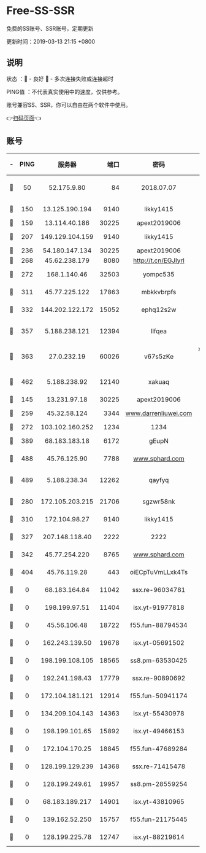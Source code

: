 # Free-SS-SSR

免费的SS账号、SSR账号，定期更新

更新时间：2019-03-13 21:15 +0800

## 说明

状态     ：🙂 - 良好 🙁 - 多次连接失败或连接超时

PING值   ：不代表真实使用中的速度，仅供参考。

账号兼容SS、SSR，你可以自由在两个软件中使用。

👉[扫码页面](https://liesauer.github.io/Free-SS-SSR/)👈

## 账号

|-|PING|服务器|端口|密码|加密方式|区域|
|:----:|:----:|:-----:|-----:|:----:|:----:|:----:|
|🙂|50|52.175.9.80|84|2018.07.07|chacha20-ietf-poly1305|HK|
|🙂|150|13.125.190.194|9140|likky1415|aes-256-cfb|KR|
|🙂|159|13.114.40.186|30225|apext2019006|chacha20|JP|
|🙂|207|149.129.104.159|9140|likky1415|aes-256-cfb|HK|
|🙂|236|54.180.147.134|30225|apext2019006|chacha20|KR|
|🙂|268|45.62.238.179|8080|http://t.cn/EGJIyrl|rc4-md5|CA|
|🙂|272|168.1.140.46|32503|yompc535|aes-256-cfb|AU|
|🙂|311|45.77.225.122|17863|mbkkvbrpfs|aes-256-cfb|GB|
|🙂|332|144.202.122.172|15052|ephq12s2w|aes-256-cfb|US|
|🙂|357|5.188.238.121|12394|llfqea|chacha20-ietf-poly1305|BR|
|🙂|363|27.0.232.19|60026|v67s5zKe|xchacha20-ietf-poly1305|HK|
|🙂|462|5.188.238.92|12140|xakuaq|chacha20-ietf-poly1305|BR|
|🙂|145|13.231.97.18|30225|apext2019006|chacha20|JP|
|🙂|259|45.32.58.124|3344|www.darrenliuwei.com|aes-256-cfb|JP|
|🙂|272|103.102.160.252|1234|1234|rc4-md5|JP|
|🙂|389|68.183.183.18|6172|gEupN|aes-256-cfb|SG|
|🙂|488|45.76.125.90|7788|www.sphard.com|aes-256-cfb|AU|
|🙂|489|5.188.238.34|12262|qayfyq|chacha20-ietf-poly1305|BR|
|🙁|280|172.105.203.215|21706|sgzwr58nk|aes-256-cfb|JP|
|🙁|310|172.104.98.27|9140|likky1415|aes-256-cfb|JP|
|🙁|327|207.148.118.40|2222|2222|aes-256-cfb|SG|
|🙁|342|45.77.254.220|8765|www.sphard.com|aes-256-cfb|SG|
|🙁|404|45.76.119.28|443|oiECpTuVmLLxk4Ts|aes-256-cfb|AU|
|🙁|0|68.183.164.84|11042|ssx.re-96034781|aes-256-cfb|US|
|🙁|0|198.199.97.51|11404|isx.yt-91977818|aes-256-cfb|US|
|🙁|0|45.56.106.48|18722|f55.fun-88794534|aes-256-cfb|US|
|🙁|0|162.243.139.50|19678|isx.yt-05691502|aes-256-cfb|US|
|🙁|0|198.199.108.105|18565|ss8.pm-63530425|aes-256-cfb|US|
|🙁|0|192.241.198.43|17779|ssx.re-90890692|aes-256-cfb|US|
|🙁|0|172.104.181.121|12914|f55.fun-50941174|aes-256-cfb|SG|
|🙁|0|134.209.104.143|14363|isx.yt-55430978|aes-256-cfb|SG|
|🙁|0|198.199.101.65|15892|isx.yt-49466153|aes-256-cfb|US|
|🙁|0|172.104.170.25|18845|f55.fun-47689284|aes-256-cfb|SG|
|🙁|0|128.199.129.239|14368|ssx.re-71415478|aes-256-cfb|SG|
|🙁|0|128.199.249.61|19957|ss8.pm-28559254|aes-256-cfb|SG|
|🙁|0|68.183.189.217|14901|isx.yt-43810965|aes-256-cfb|SG|
|🙁|0|139.162.52.250|15757|f55.fun-21175445|aes-256-cfb|SG|
|🙁|0|128.199.225.78|12747|isx.yt-88219614|aes-256-cfb|SG|
